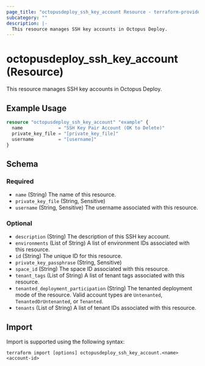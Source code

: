 ```yaml
---
page_title: "octopusdeploy_ssh_key_account Resource - terraform-provider-octopusdeploy"
subcategory: ""
description: |-
  This resource manages SSH key accounts in Octopus Deploy.
---
```


# octopusdeploy_ssh_key_account (Resource)

This resource manages SSH key accounts in Octopus Deploy.

## Example Usage

```terraform
resource "octopusdeploy_ssh_key_account" "example" {
  name             = "SSH Key Pair Account (OK to Delete)"
  private_key_file = "[private_key_file]"
  username         = "[username]"
}
```
<!-- schema generated by tfplugindocs -->
## Schema

### Required

- `name` (String) The name of this resource.
- `private_key_file` (String, Sensitive)
- `username` (String, Sensitive) The username associated with this resource.

### Optional

- `description` (String) The description of this SSH key account.
- `environments` (List of String) A list of environment IDs associated with this resource.
- `id` (String) The unique ID for this resource.
- `private_key_passphrase` (String, Sensitive)
- `space_id` (String) The space ID associated with this resource.
- `tenant_tags` (List of String) A list of tenant tags associated with this resource.
- `tenanted_deployment_participation` (String) The tenanted deployment mode of the resource. Valid account types are `Untenanted`, `TenantedOrUntenanted`, or `Tenanted`.
- `tenants` (List of String) A list of tenant IDs associated with this resource.

## Import

Import is supported using the following syntax:

```shell
terraform import [options] octopusdeploy_ssh_key_account.<name> <account-id>
```

